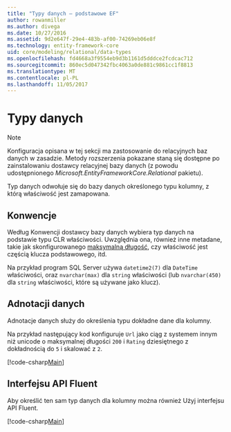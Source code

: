 ```yaml
---
title: "Typy danych — podstawowe EF"
author: rowanmiller
ms.author: divega
ms.date: 10/27/2016
ms.assetid: 9d2e647f-29e4-483b-af00-74269eb06e8f
ms.technology: entity-framework-core
uid: core/modeling/relational/data-types
ms.openlocfilehash: fd4668a3f9554eb9d3b1161d5dddce2fcdcac712
ms.sourcegitcommit: 860ec5d047342fbc4063a0de881c9861cc1f8813
ms.translationtype: MT
ms.contentlocale: pl-PL
ms.lasthandoff: 11/05/2017
---
```

# <a name="data-types"></a>Typy danych

> [!NOTE]  
> Konfiguracja opisana w tej sekcji ma zastosowanie do relacyjnych baz danych w zasadzie. Metody rozszerzenia pokazane staną się dostępne po zainstalowaniu dostawcy relacyjnej bazy danych (z powodu udostępnionego *Microsoft.EntityFrameworkCore.Relational* pakietu).

Typ danych odwołuje się do bazy danych określonego typu kolumny, z którą właściwość jest zamapowana.

## <a name="conventions"></a>Konwencje

Według Konwencji dostawcy bazy danych wybiera typ danych na podstawie typu CLR właściwości. Uwzględnia ona, również inne metadane, takie jak skonfigurowanego [maksymalną długość](../max-length.md), czy właściwość jest częścią klucza podstawowego, itd.

Na przykład program SQL Server używa `datetime2(7)` dla `DateTime` właściwości, oraz `nvarchar(max)` dla `string` właściwości (lub `nvarchar(450)` dla `string` właściwości, które są używane jako klucz).

## <a name="data-annotations"></a>Adnotacji danych

Adnotacje danych służy do określenia typu dokładne dane dla kolumny.

Na przykład następujący kod konfiguruje `Url` jako ciąg z systemem innym niż unicode o maksymalnej długości `200` i `Rating` dziesiętnego z dokładnością do `5` i skalować z `2`.

[!code-csharp[Main](../../../../samples/core/Modeling/DataAnnotations/Samples/Relational/DataType.cs?name=Entities&highlight=4,6)]

## <a name="fluent-api"></a>Interfejsu API Fluent

Aby określić ten sam typ danych dla kolumny można również Użyj interfejsu API Fluent.

[!code-csharp[Main](../../../../samples/core/Modeling/FluentAPI/Samples/Relational/DataType.cs?name=Model&highlight=9-10)]
